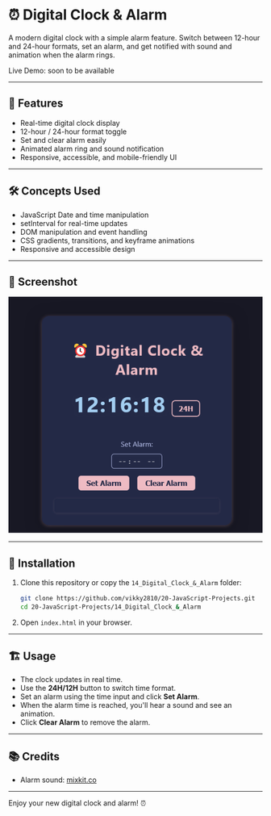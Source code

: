 # ⏰ Digital Clock & Alarm

A modern digital clock with a simple alarm feature. Switch between 12-hour and 24-hour formats, set an alarm, and get notified with sound and animation when the alarm rings.

Live Demo: soon to be available

---

## 🚀 Features
- Real-time digital clock display
- 12-hour / 24-hour format toggle
- Set and clear alarm easily
- Animated alarm ring and sound notification
- Responsive, accessible, and mobile-friendly UI

---

## 🛠️ Concepts Used
- JavaScript Date and time manipulation
- setInterval for real-time updates
- DOM manipulation and event handling
- CSS gradients, transitions, and keyframe animations
- Responsive and accessible design

---

## 📸 Screenshot
![Digital Clock & Alarm Screenshot](clock.png)

---

## 🔧 Installation
1. Clone this repository or copy the `14_Digital_Clock_&_Alarm` folder:
   ```bash
   git clone https://github.com/vikky2810/20-JavaScript-Projects.git
   cd 20-JavaScript-Projects/14_Digital_Clock_&_Alarm
   ```
2. Open `index.html` in your browser.

---

## 🏗️ Usage
- The clock updates in real time.
- Use the **24H/12H** button to switch time format.
- Set an alarm using the time input and click **Set Alarm**.
- When the alarm time is reached, you'll hear a sound and see an animation.
- Click **Clear Alarm** to remove the alarm.

---

## 📚 Credits
- Alarm sound: [mixkit.co](https://mixkit.co/free-sound-effects/alarm/)

---

Enjoy your new digital clock and alarm! ⏰
